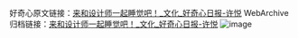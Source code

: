 好奇心原文链接：[来和设计师一起睡觉吧！_文化_好奇心日报-许悦](https://www.qdaily.com/articles/407.html)
WebArchive归档链接：[来和设计师一起睡觉吧！_文化_好奇心日报-许悦](http://web.archive.org/web/20170915182023/http://www.qdaily.com/articles/407.html)
![image](http://ww3.sinaimg.cn/large/007d5XDply1g3v492lt04j30u03xsb29)